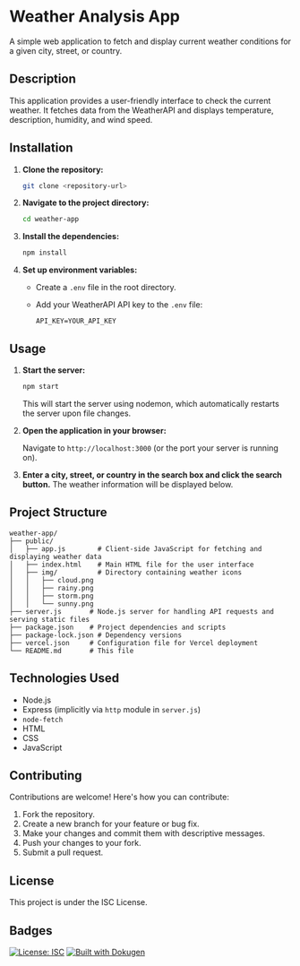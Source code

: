 # Weather Analysis App

A simple web application to fetch and display current weather conditions for a given city, street, or country.

## Description

This application provides a user-friendly interface to check the current weather. It fetches data from the WeatherAPI and displays temperature, description, humidity, and wind speed.

## Installation

1.  **Clone the repository:**

    ```bash
    git clone <repository-url>
    ```

2.  **Navigate to the project directory:**

    ```bash
    cd weather-app
    ```

3.  **Install the dependencies:**

    ```bash
    npm install
    ```

4.  **Set up environment variables:**

    *   Create a `.env` file in the root directory.
    *   Add your WeatherAPI API key to the `.env` file:

        ```
        API_KEY=YOUR_API_KEY
        ```

## Usage

1.  **Start the server:**

    ```bash
    npm start
    ```

    This will start the server using nodemon, which automatically restarts the server upon file changes.

2.  **Open the application in your browser:**

    Navigate to `http://localhost:3000` (or the port your server is running on).

3.  **Enter a city, street, or country in the search box and click the search button.** The weather information will be displayed below.

## Project Structure

```
weather-app/
├── public/
│   ├── app.js        # Client-side JavaScript for fetching and displaying weather data
│   ├── index.html    # Main HTML file for the user interface
│   ├── img/          # Directory containing weather icons
│   │   ├── cloud.png
│   │   ├── rainy.png
│   │   ├── storm.png
│   │   └── sunny.png
├── server.js       # Node.js server for handling API requests and serving static files
├── package.json    # Project dependencies and scripts
├── package-lock.json # Dependency versions
├── vercel.json     # Configuration file for Vercel deployment
└── README.md       # This file
```

## Technologies Used

*   Node.js
*   Express (implicitly via `http` module in `server.js`)
*   `node-fetch`
*   HTML
*   CSS
*   JavaScript

## Contributing

Contributions are welcome! Here's how you can contribute:

1.  Fork the repository.
2.  Create a new branch for your feature or bug fix.
3.  Make your changes and commit them with descriptive messages.
4.  Push your changes to your fork.
5.  Submit a pull request.

## License

This project is under the ISC License.

## Badges

[![License: ISC](https://img.shields.io/badge/License-ISC-blue.svg)](https://opensource.org/licenses/ISC)
[![Built with Dokugen](https://img.shields.io/badge/Built%20with-Dokugen-brightgreen)](https://github.com/samueltuoyo15/Dokugen)
